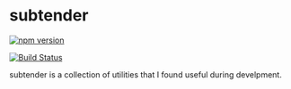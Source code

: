 # subtender

[![npm version](https://badge.fury.io/js/subtender.svg)](https://badge.fury.io/js/subtender)

[![Build Status](https://travis-ci.org/Javran/subtender.svg?branch=master)](https://travis-ci.org/Javran/subtender)

subtender is a collection of utilities that I found useful during develpment.
